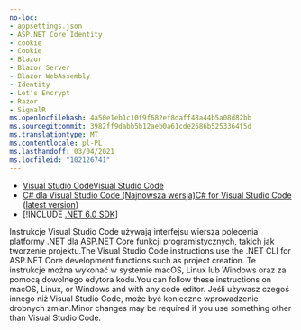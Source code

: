 ```yaml
---
no-loc:
- appsettings.json
- ASP.NET Core Identity
- cookie
- Cookie
- Blazor
- Blazor Server
- Blazor WebAssembly
- Identity
- Let's Encrypt
- Razor
- SignalR
ms.openlocfilehash: 4a50e1eb1c10f9f682ef8daff48a44b5a08d82bb
ms.sourcegitcommit: 3982ff9dabb5b12aeb0a61cde2686b5253364f5d
ms.translationtype: MT
ms.contentlocale: pl-PL
ms.lasthandoff: 03/04/2021
ms.locfileid: "102126741"
---
```

* [<span data-ttu-id="d628d-101">Visual Studio Code</span><span class="sxs-lookup"><span data-stu-id="d628d-101">Visual Studio Code</span></span>](https://code.visualstudio.com/download)
* [<span data-ttu-id="d628d-102">C# dla Visual Studio Code (Najnowsza wersja)</span><span class="sxs-lookup"><span data-stu-id="d628d-102">C# for Visual Studio Code (latest version)</span></span>](https://marketplace.visualstudio.com/items?itemName=ms-dotnettools.csharp)
* [!INCLUDE [.NET 6.0 SDK](~/includes/6.0-SDK.md)]

<span data-ttu-id="d628d-103">Instrukcje Visual Studio Code używają interfejsu wiersza polecenia platformy .NET dla ASP.NET Core funkcji programistycznych, takich jak tworzenie projektu.</span><span class="sxs-lookup"><span data-stu-id="d628d-103">The Visual Studio Code instructions use the .NET CLI for ASP.NET Core development functions such as project creation.</span></span> <span data-ttu-id="d628d-104">Te instrukcje można wykonać w systemie macOS, Linux lub Windows oraz za pomocą dowolnego edytora kodu.</span><span class="sxs-lookup"><span data-stu-id="d628d-104">You can follow these instructions on macOS, Linux, or Windows and with any code editor.</span></span> <span data-ttu-id="d628d-105">Jeśli używasz czegoś innego niż Visual Studio Code, może być konieczne wprowadzenie drobnych zmian.</span><span class="sxs-lookup"><span data-stu-id="d628d-105">Minor changes may be required if you use something other than Visual Studio Code.</span></span>
